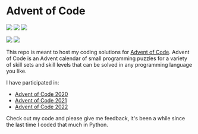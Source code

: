 # Advent of Code

![](https://img.shields.io/badge/Stars%202020%20⭐-50-yellow)
![](https://img.shields.io/badge/Stars%202021%20⭐-50-yellow)
![](https://img.shields.io/badge/Stars%202022%20⭐-48-yellow)

![](https://img.shields.io/badge/2022%20day%20📅-24-blue)
![](https://img.shields.io/badge/2022%20days%20completed-24-red)


This repo is meant to host my coding solutions for [Advent of Code](https://adventofcode.com/). Advent of Code is an Advent calendar of small programming puzzles for a variety of skill sets and skill levels that can be solved in any programming language you like.

I have participated in:
* [Advent of Code 2020](https://adventofcode.com/2020/)
* [Advent of Code 2021](https://adventofcode.com/2021/)
* [Advent of Code 2022](https://adventofcode.com/2022/)

Check out my code and please give me feedback, it's been a while since the last time I coded that much in Python.
